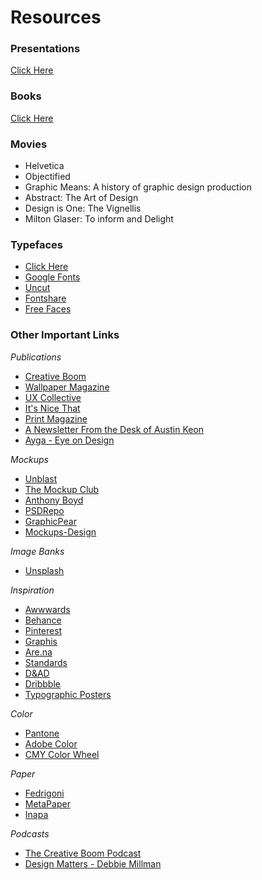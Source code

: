 # Resources

### Presentations
[Click Here](https://github.com/lehugosan/Communication/tree/main/Presentations)

### Books
[Click Here](https://github.com/lehugosan/Communication/tree/main/Books)

### Movies
- Helvetica
- Objectified
- Graphic Means: A history of graphic design production
- Abstract: The Art of Design
- Design is One: The Vignellis
- Milton Glaser: To inform and Delight

### Typefaces
- [Click Here](https://github.com/lehugosan/Communication/tree/main/Typefaces)
- [Google Fonts](https://fonts.google.com/)
- [Uncut](https://uncut.wtf/)
- [Fontshare](https://www.fontshare.com/)
- [Free Faces](https://www.freefaces.gallery)

### Other Important Links
*Publications*
- [Creative Boom](https://www.creativeboom.com/)
- [Wallpaper Magazine](https://www.wallpaper.com/)
- [UX Collective](https://uxdesign.cc/)
- [It's Nice That](https://www.itsnicethat.com/)
- [Print Magazine](https://www.printmag.com/)
- [A Newsletter From the Desk of Austin Keon](https://austinkleon.substack.com/)
- [Ayga - Eye on Design](https://eyeondesign.aiga.org/)

*Mockups*
- [Unblast](https://unblast.com/mockups/)
- [The Mockup Club](https://themockup.club/)
- [Anthony Boyd](https://www.anthonyboyd.graphics/)
- [PSDRepo](https://psdrepo.com/)
- [GraphicPear](https://www.graphicpear.com/)
- [Mockups-Design](https://mockups-design.com/)

*Image Banks*
- [Unsplash](https://unsplash.com/)

*Inspiration*
- [Awwwards](https://www.awwwards.com/)
- [Behance](https://www.behance.net/)
- [Pinterest](https://pt.pinterest.com/)
- [Graphis](https://graphis.com/)
- [Are.na](https://www.are.na/)
- [Standards](https://standards.site/)
- [D&AD](https://www.dandad.org/)
- [Dribbble](https://dribbble.com/)
- [Typographic Posters](https://www.typographicposters.com/)

*Color*
- [Pantone](https://www.pantone.com/)
- [Adobe Color](https://color.adobe.com/)
- [CMY Color Wheel](https://play.google.com/store/apps/details?id=com.cmycolorwheel.cmy&hl=en)

*Paper*
- [Fedrigoni](https://specialpapers.fedrigoni.com/prt/)
- [MetaPaper](https://www.metapaper.io/en/)
- [Inapa](https://inapaportugal.pt/)

*Podcasts*
- [The Creative Boom Podcast](https://www.creativeboom.com/podcast/)
- [Design Matters - Debbie Millman](https://www.designmattersmedia.com/)
